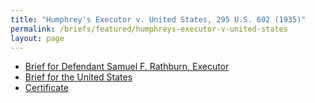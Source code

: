 ```yaml
---
title: "Humphrey's Executor v. United States, 295 U.S. 602 (1935)"
permalink: /briefs/featured/humphreys-executor-v-united-states
layout: page
---
```


- [Brief for Defendant Samuel F. Rathburn, Executor](https://briefs1.lonedissent.org/1934/humphreys-executor-v-united-states/Brief%20for%20Defendant%20Samuel%20F.%20Rathburn,%20Executor.pdf)
- [Brief for the United States](https://briefs1.lonedissent.org/1934/humphreys-executor-v-united-states/Brief%20for%20the%20United%20States.pdf)
- [Certificate](https://briefs1.lonedissent.org/1934/humphreys-executor-v-united-states/Certificate.pdf)
